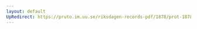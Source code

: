 ```yaml
---
layout: default
UpRedirect: https://pruto.im.uu.se/riksdagen-records-pdf/1878/prot-1878--ak--004/prot-1878--ak--004_007.pdf
---
```

